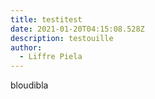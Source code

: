 ```yaml
---
title: testitest
date: 2021-01-20T04:15:08.528Z
description: testouille
author:
  - Liffre Piela
---
```

bloudibla